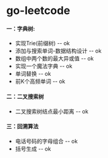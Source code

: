 # go-leetcode

#### 一：字典树:  
- 实现Trie(前缀树)  -- ok
- 添加与搜索单词-数据结构设计  -- ok
- 数组中两个数的最大异或值  -- ok
- 实现一个魔法字典  --  ok
- 单词替换  --  ok
- 前K个高频单词  --  ok

#### 二：二叉搜索树
- 二叉搜索树结点最小距离 -- ok

#### 三：回溯算法
- 电话号码的字母组合  --  ok
- 括号生成  --  ok
